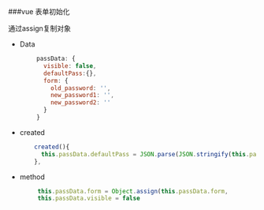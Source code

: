 ###vue 表单初始化

通过assign复制对象

- Data

```js
        passData: {
          visible: false,
          defaultPass:{},
          form: {
            old_password: '',
            new_password1: '',
            new_password2: ''
          }
        }
```

- created

  ```js
      created(){
        this.passData.defaultPass = JSON.parse(JSON.stringify(this.passData.form));
      },
  ```

  

- method

  ```js
       this.passData.form = Object.assign(this.passData.form, 		       this.passData.defaultPass);
       this.passData.visible = false
  ```

  
